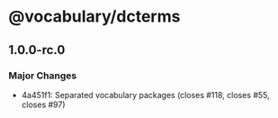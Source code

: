 # @vocabulary/dcterms

## 1.0.0-rc.0

### Major Changes

- 4a451f1: Separated vocabulary packages (closes #118, closes #55, closes #97)
